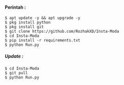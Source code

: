 #### Perintah :
    $ apt update -y && apt upgrade -y
    $ pkg install python
    $ pkg install git
    $ git clone https://github.com/RozhakXD/Insta-Moda
    $ cd Insta-Moda
    $ pip install -r requirements.txt
    $ python Run.py
##### Update :
    $ cd Insta-Moda
    $ git pull
    $ python Run.py

